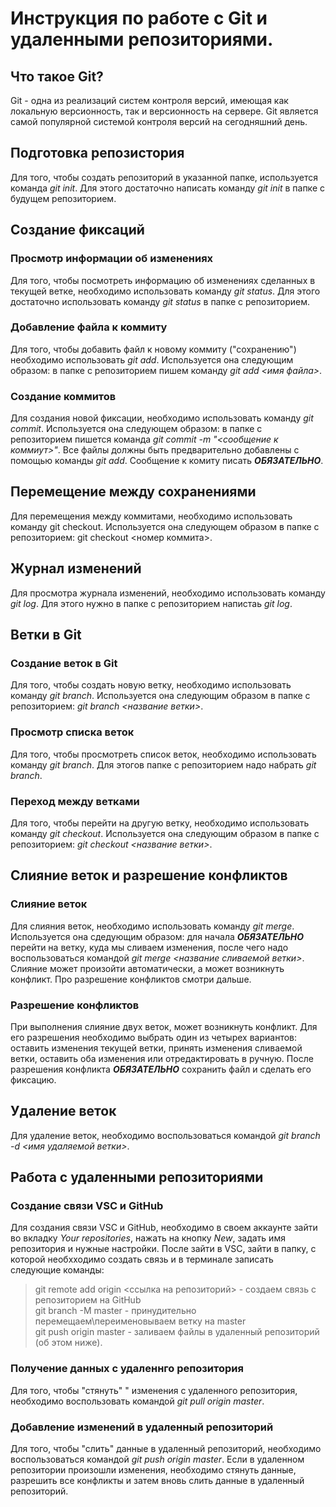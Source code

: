 # Инструкция по работе с Git и удаленными репозиториями.

## Что такое Git?

Git - одна из реализаций систем контроля версий, имеющая как локальную версионность, так и версионность на сервере. Git является самой популярной системой контроля версий на сегодняшний день.

## Подготовка репозистория

Для того, чтобы создать репозиторий в указанной папке, используется команда *git init*. Для этого достаточно написать команду *git init* в папке с будущем репозиторием.

## Создание фиксаций

### Просмотр информации об изменениях

Для того, чтобы посмотреть информацию об изменениях сделанных в текущей ветке, необходимо использовать команду *git status*. Для этого достаточно использовать команду *git status* в папке с репозиторием.

### Добавление файла к коммиту

Для того, чтобы добавить файл к новому коммиту ("сохранению") необходимо использовать *git add*. Используется она следующим образом: в папке с репозиторием пишем команду *git add <имя файла>*.

### Создание коммитов

Для создания новой фиксации, необходимо использовать команду *git commit*. Используется она следующем образом: в папке с репозиторием пишется команда *git commit -m "<сообщение к коммиут>"*. Все файлы должны быть предварительно добавлены с помощью команды *git add*. Сообщение к комиту писать ***ОБЯЗАТЕЛЬНО***.

## Перемещение между сохранениями

Для перемещения между коммитами, необходимо использовать команду git checkout. Используется она следующем образом в папке с репозиторием: git checkout <номер коммита>.

## Журнал изменений

Для просмотра журнала изменений, необходимо использовать команду *git log*. Для этого нужно в папке с репозиторием напистаь *git log*.

## Ветки в Git 

### Создание веток в Git

Для того, чтобы создать новую ветку, необходимо использовать команду *git branch*. Используется она следующим образом в папке с репозиторием: *git branch <название ветки>*.

### Просмотр списка веток

Для того, чтобы просмотреть список веток, необходимо использовать команду *git branch*. Для этогов папке с репозиторием надо набрать *git branch*.

### Переход между ветками

Для того, чтобы перейти на другую ветку, необходимо использовать команду *git checkout*. Используется она следующим образом в папке с репозиторием: *git checkout <название ветки>*.

## Слияние веток и разрешение конфликтов

### Слияние веток

Для слияния веток, необходимо использовать команду *git merge*. Используется она сдедующим образом: для начала ***ОБЯЗАТЕЛЬНО*** перейти на ветку, куда мы сливаем изменения, после чего надо воспользоваться командой *git merge <название сливаемой ветки>*. Слияние может произойти автоматически, а может возникнуть конфликт. Про разрешение конфликтов смотри дальше.

### Разрешение конфликтов

При выполнения слияние двух веток, может возникнуть конфликт. Для его разрешения необходимо выбрать один из четырех вариантов: оставить изменения текущей ветки, принять изменения сливаемой ветки, оставить оба изменения или отредактировать в ручную. После разрешения конфликта ***ОБЯЗАТЕЛЬНО*** сохранить файл и сделать его фиксацию.

## Удаление веток

Для удаление веток, необходимо воспользоваться командой *git branch -d <имя удаляемой ветки>*.

## Работа с удаленными репозиториями

### Создание связи VSC и GitHub

Для создания связи VSC и GitHub, необходимо в своем аккаунте зайти во вкладку *Your repositories*, нажать на кнопку *New*, задать имя репозитория и нужные настройки. После зайти в VSC, зайти в папку, с которой необхходимо создать связь и в терминале записать следующие команды:
>git remote add origin <ссылка на репозиторий> - создаем связь с репозиторием на GitHub  
>git branch -M master - принудительно перемещаем\переименовываем ветку на master   
>git push origin master - заливаем файлы в удаленный репозиторий (об этом ниже).    
  
### Получение данных с удаленнго репозитория

Для того, чтобы "стянуть" " изменения с удаленного репозитория, необходимо воспользовать командой *git pull origin master*. 

### Добавление изменений в удаленный репозиторий

Для того, чтобы "слить" данные в удаленный репозиторий, необходимо воспользоваться командой *git push origin master*. Если в удаленном репозитории произошли изменения, необходимо стянуть данные, разрешить все конфликты и затем вновь слить данные в удаленный репозиторий. 
